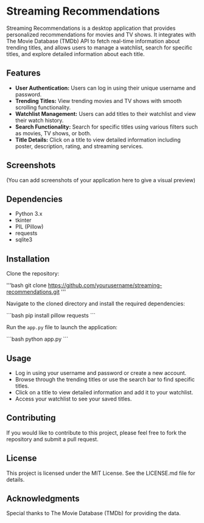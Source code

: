 # Streaming Recommendations

Streaming Recommendations is a desktop application that provides personalized recommendations for movies and TV shows. It integrates with The Movie Database (TMDb) API to fetch real-time information about trending titles, and allows users to manage a watchlist, search for specific titles, and explore detailed information about each title.

## Features

- **User Authentication:** Users can log in using their unique username and password.
- **Trending Titles:** View trending movies and TV shows with smooth scrolling functionality.
- **Watchlist Management:** Users can add titles to their watchlist and view their watch history.
- **Search Functionality:** Search for specific titles using various filters such as movies, TV shows, or both.
- **Title Details:** Click on a title to view detailed information including poster, description, rating, and streaming services.

## Screenshots

(You can add screenshots of your application here to give a visual preview)

## Dependencies

- Python 3.x
- tkinter
- PIL (Pillow)
- requests
- sqlite3

## Installation

Clone the repository:

'''bash
git clone https://github.com/yourusername/streaming-recommendations.git
'''

Navigate to the cloned directory and install the required dependencies:

\`\`\`bash
pip install pillow requests
\`\`\`

Run the `app.py` file to launch the application:

\`\`\`bash
python app.py
\`\`\`

## Usage

- Log in using your username and password or create a new account.
- Browse through the trending titles or use the search bar to find specific titles.
- Click on a title to view detailed information and add it to your watchlist.
- Access your watchlist to see your saved titles.

## Contributing

If you would like to contribute to this project, please feel free to fork the repository and submit a pull request.

## License

This project is licensed under the MIT License. See the LICENSE.md file for details.

## Acknowledgments

Special thanks to The Movie Database (TMDb) for providing the data.
